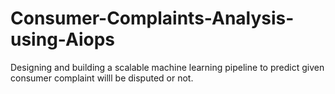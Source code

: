 # Consumer-Complaints-Analysis-using-Aiops
Designing and building a scalable machine learning pipeline to predict given consumer complaint willl be disputed or not.
